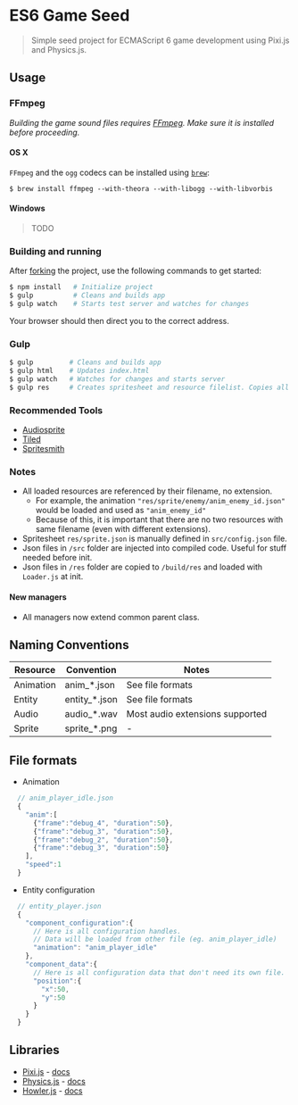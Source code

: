 # ES6 Game Seed #
> Simple seed project for ECMAScript 6 game development using Pixi.js and Physics.js.

## Usage ##

### FFmpeg ###

*Building the game sound files requires [FFmpeg](https://www.ffmpeg.org). Make sure it is installed before proceeding.*

#### OS X ####

`FFmpeg` and the `ogg` codecs can be installed using [`brew`](http://brew.sh):
```unix
$ brew install ffmpeg --with-theora --with-libogg --with-libvorbis
```


#### Windows ####

> TODO

### Building and running

After [forking](https://guides.github.com/activities/forking/) the project, use the following commands to get started:

``` Bash
$ npm install   # Initialize project
$ gulp          # Cleans and builds app
$ gulp watch    # Starts test server and watches for changes
```

Your browser should then direct you to the correct address.

### Gulp ###
``` Bash
$ gulp         # Cleans and builds app
$ gulp html    # Updates index.html
$ gulp watch   # Watches for changes and starts server
$ gulp res     # Creates spritesheet and resource filelist. Copies all res to build.
```

### Recommended Tools ###
* [Audiosprite](https://www.npmjs.com/package/audiosprite)
* [Tiled](http://www.mapeditor.org)
* [Spritesmith](https://www.npmjs.com/package/gulp.spritesmith)

### Notes ###
* All loaded resources are referenced by their filename, no extension.
    * For example, the animation `"res/sprite/enemy/anim_enemy_id.json"` would be loaded and used as `"anim_enemy_id"`
    * Because of this, it is important that there are no two resources with same filename (even with different extensions).
* Spritesheet `res/sprite.json` is manually defined in `src/config.json` file.
* Json files in `/src` folder are injected into compiled code. Useful for stuff needed before init.
* Json files in `/res` folder are copied to `/build/res` and loaded with `Loader.js` at init.
#### New managers ####
* All managers now extend common parent class.
## Naming Conventions ##

| Resource  | Convention    | Notes            |
|-----------|---------------|------------------|
| Animation | anim_*.json   | See file formats |
| Entity    | entity_*.json | See file formats |
| Audio     | audio_\*.wav  | Most audio extensions supported |
| Sprite    | sprite_*.png  | -                |

## File formats ##
* Animation
``` javascript
  // anim_player_idle.json
  {
    "anim":[
      {"frame":"debug_4", "duration":50},
      {"frame":"debug_3", "duration":50},
      {"frame":"debug_2", "duration":50},
      {"frame":"debug_3", "duration":50}
    ],
    "speed":1
  }
```
* Entity configuration
``` javascript
  // entity_player.json
  {
    "component_configuration":{
      // Here is all configuration handles.
      // Data will be loaded from other file (eg. anim_player_idle)
      "animation": "anim_player_idle"
    },
    "component_data":{
      // Here is all configuration data that don't need its own file.
      "position":{
        "x":50,
        "y":50
      }
    }
  }
```

## Libraries ##
* [Pixi.js](http://www.pixijs.com) - [docs](http://pixijs.github.io/docs/)
* [Physics.js](http://wellcaffeinated.net/PhysicsJS/) -  [docs](https://github.com/wellcaffeinated/PhysicsJS/wiki)
* [Howler.js](https://github.com/goldfire/howler.js/) -  [docs](https://github.com/goldfire/howler.js/)
